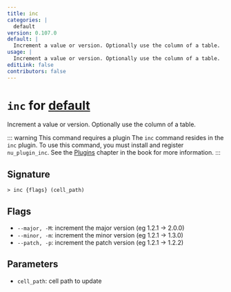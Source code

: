 ```yaml
---
title: inc
categories: |
  default
version: 0.107.0
default: |
  Increment a value or version. Optionally use the column of a table.
usage: |
  Increment a value or version. Optionally use the column of a table.
editLink: false
contributors: false
---
```

<!-- This file is automatically generated. Please edit the command in https://github.com/nushell/nushell instead. -->

# `inc` for [default](/commands/categories/default.md)

<div class='command-title'>Increment a value or version. Optionally use the column of a table.</div>

::: warning This command requires a plugin
The `inc` command resides in the `inc` plugin.
To use this command, you must install and register `nu_plugin_inc`.
See the [Plugins](/book/plugins.html) chapter in the book for more information.
:::


## Signature

```> inc {flags} (cell_path)```

## Flags

 -  `--major, -M`: increment the major version (eg 1.2.1 -> 2.0.0)
 -  `--minor, -m`: increment the minor version (eg 1.2.1 -> 1.3.0)
 -  `--patch, -p`: increment the patch version (eg 1.2.1 -> 1.2.2)

## Parameters

 -  `cell_path`: cell path to update

